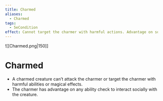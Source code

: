 ```yaml
---
title: Charmed
aliases:
  - Charmed
tags:
  - 5eCondition
effect: Cannot target the charmer with harmful actions. Advantage on social ability checks.
---
```

![[Charmed.png|150]]
# Charmed
- A charmed creature can’t attack the charmer or target the charmer with harmful abilities or magical effects.
- The charmer has advantage on any ability check to interact socially with the creature.